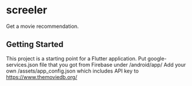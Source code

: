 # screeler

Get a movie recommendation.

## Getting Started

This project is a starting point for a Flutter application.
Put google-services.json file that you got from Firebase under /android/app/
Add your own /assets/app_config.json which includes API key to https://www.themoviedb.org/